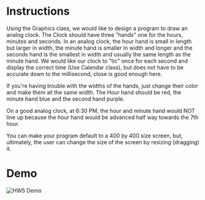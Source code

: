 # Instructions
Using the Graphics class, we would like to design a program to draw an analog clock. The Clock should have three "hands" one for the hours, minutes and seconds. In an analog clock, the hour hand is small in length but larger in width, the minute hand is smaller in width and longer and the seconds hand is the smallest in width and usually the same length as the minute hand. We would like our clock to "tic" once for each second and display the correct time (Use Calendar class), but does not have to be accurate down to the millisecond, close is good enough here.

If you're having trouble with the widths of the hands, just change their color and make them all the same width. The Hour hand should be red, the minute hand blue and the second hand purple.

On a good analog clock, at 6:30 PM, the hour and minute hand would NOT line up because the hour hand would be advanced half way towards the 7th hour. 

You can make your program default to a 400 by 400 size screen, but, ultimately, the user can change the size of the screen by resizing (dragging) it.

# Demo
![HW5 Demo](https://github.com/KristenTse/Java/tree/main/HW5%20-%20Analog%20Clock/Demo5.gif)
